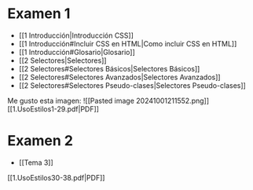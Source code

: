 # Examen 1
- [[1 Introducción|Introducción CSS]]
- [[1 Introducción#Incluir CSS en HTML|Como incluir CSS en HTML]]
- [[1 Introducción#Glosario|Glosario]]
- [[2 Selectores|Selectores]]
- [[2 Selectores#Selectores Básicos|Selectores Básicos]]
- [[2 Selectores#Selectores Avanzados|Selectores Avanzados]]
- [[2 Selectores#Selectores Pseudo-clases|Selectores Pseudo-clases]]

Me gusto esta imagen: ![[Pasted image 20241001211552.png]]
[[1.UsoEstilos1-29.pdf|PDF]]
# Examen 2
- [[Tema 3]]

[[1.UsoEstilos30-38.pdf|PDF]]
